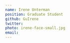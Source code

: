 ```yaml
---
name: Irene Unterman
position: Graduate Student
github: GuIrene
twitter: 
photo: irene-face-small.jpg
email: 
---
```


